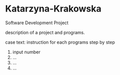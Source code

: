 # Katarzyna-Krakowska
Software Development Project

description of a project and programs.

case text: instruction for each programs step by step
1. input number
2. ...
3. ...
4. ...

